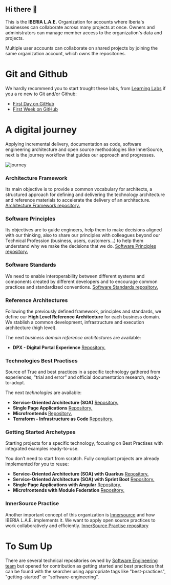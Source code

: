 ## Hi there 👋

This is the **IBERIA L.A.E.** Organization for accounts where Iberia's businesses can collaborate across many projects at once. Owners and administrators can manage member access to the organization's data and projects.

Multiple user accounts can collaborate on shared projects by joining the same organization account, which owns the repositories.

# Git and Github

We hardly recommend you to start trought these labs, from [Learning Labs](https://lab.github.com/) if you a re new to Git and/or Github:

- [First Day on GitHub](https://lab.github.com/githubtraining/first-day-on-github)
- [First Week on GitHub](https://lab.github.com/githubtraining/first-week-on-github)


# A digital journey
Applying incremental delivery, documentation as code, software engineering architecture and open source methodologies like InnerSource, next is the journey workflow that guides our approach and progresses.

![journey](https://user-images.githubusercontent.com/1861476/146217967-43808616-02b1-43c2-a1bb-ab105b5f9bfc.png)

### Architecture Framework
Its main objective is to provide a common vocabulary for architects, a structured approach for defining and delivering the technology architecture and reference materials to accelerate the delivery of an architecture. [Architecture Framework repository.](https://github.com/Iberia-Ent/software-engineering--reference-delivery-architecture)
### Software Principles

Its objectives are to guide engineers, help them to make decisions aligned with our thinking, also to share our principles with colleagues beyond our Technical Profession (business, users, customers...) to help them understand why we make the decisions that we do. [Software Principles repository.](https://github.com/Iberia-Ent/software-engineering--principles)

### Software Standards
We need to enable interoperability between different systems and components created by different developers and to encourage common practices and standardized conventions. [Software Standards repository.](https://github.com/Iberia-Ent/software-engineering--standards)

### Reference Architectures
Following the previously defined framework, principles and standards, we define our **High Level Reference Architecture** for each business domain. We stablish a common development, infrastructure and execution architecture (high level).

The next *business domain reference architectures* are available:
- **DPX - Digital Portal Experience** [Repository.](https://github.com/Iberia-Ent/software-engineering--reference-architecture--digital-portal-experience)

### Technologies Best Practises
Source of True and best practices in a specific technology gathered from experiences, "trial and error” and official documentation research, ready-to-adopt.

The next *technologies* are available:
- **Service-Oriented Architecture (SOA)** [Repository.](https://github.com/Iberia-Ent/software-engineering--best-practices--soa--documentation)
- **Single Page Applications** [Repository.](https://github.com/Iberia-Ent/software-engineering--best-practices--spa--web-client--documentation)
- **Microfrontends** [Repository.](https://github.com/Iberia-Ent/software-engineering--best-practices--microfrontend--web-client--documentation)
- **Terraform - Infrastructure as Code** [Repository.](https://github.com/Iberia-Ent/software-engineering--best-practices--iac--terraform--documentation)

### Getting Started Archetypes
Starting projects for a specific technology, focusing on Best Practises with integrated examples ready-to-use.

You don’t need to start from scratch. Fully compliant projects are already implemented for you to reuse:
- **Service-Oriented Architecture (SOA) with Quarkus** [Repository.](https://github.com/Iberia-Ent/software-engineering--reference-architecture--soa--quarkus--getting-started)
- **Service-Oriented Architecture (SOA) with Sprint Boot** [Repository.](https://github.com/Iberia-Ent/software-engineering--reference-architecture--soa--spring-boot--getting-started)
- **Single Page Applications with Angular** [Repository.](https://github.com/Iberia-Ent/software-engineering--reference-architecture--spa--web-client--getting-started)
- **Microfrontends with Module Federation** [Repository.](https://github.com/Iberia-Ent/software-engineering--reference-architecture--microfrontend--web-client--getting-started)


### InnerSource Practise
Another important concept of this organization is [Innersource](https://resources.github.com/whitepapers/introduction-to-innersource/) and how IBERIA L.A.E. implements it. We want to apply open source practices to work collaboratively and efficiently. [InnerSource Practise repository](https://github.com/Iberia-Ent/software-engineering--innersource)




# To Sum Up
There are several technical repositories owned by [Software Engineering team](https://github.com/orgs/Iberia-Ent/teams/software-engineering) but opened for contribution as getting started and best practices that can be found with the searcher using appropriate tags like "best-practices", "getting-started" or "software-engineering".
